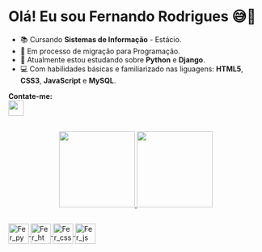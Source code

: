 # Olá! Eu sou Fernando Rodrigues 😅👋

- 📚 Cursando **Sistemas de Informação** - Estácio.
- 🔀 Em processo de migração para Programação.
- 🐍 Atualmente estou estudando sobre **Python** e **Django**.
- 💻 Com habilidades básicas e familiarizado   nas liguagens: **HTML5**, **CSS3**, **JavaScript** e **MySQL**.

<div style="display: inline_block">
  
**Contate-me:** <br>
  <a href="https://www.linkedin.com/in/fernandorodriguessti" target="_blank">
    <img height="30em" src="https://img.shields.io/badge/LinkedIn-0077B5?style=for-the-badge&logo=linkedin&logoColor=white"/>
</div><br>

<div align="center">
  <a href="https://github.com/rodriguesFern">
    <img height="150em" src="https://github-readme-stats.vercel.app/api?username=rodriguesFern&show_icons=true&theme=dark&include_all_commits=true&count_private=true"/>
    <img height="150em" src="https://github-readme-stats.vercel.app/api/top-langs/?username=rodriguesFern&layout=compact&theme=dark"/>
</div>
  
##  
<div style="display: inline_block">
  <img align="center" alt="Fer_py" height="40" width="40"
       src="https://cdn.jsdelivr.net/gh/devicons/devicon/icons/python/python-original.svg">
  <img align="center" alt="Fer_html" height="40" width="40"
       src="https://cdn.jsdelivr.net/gh/devicons/devicon/icons/html5/html5-original.svg">
  <img align="center" alt="Fer_css" height="40" width="40"
       src="https://cdn.jsdelivr.net/gh/devicons/devicon/icons/css3/css3-original.svg">
  <img align="center" alt="Fer_js" height="40" width="40"
       src="https://cdn.jsdelivr.net/gh/devicons/devicon/icons/javascript/javascript-original.svg">
</div>

